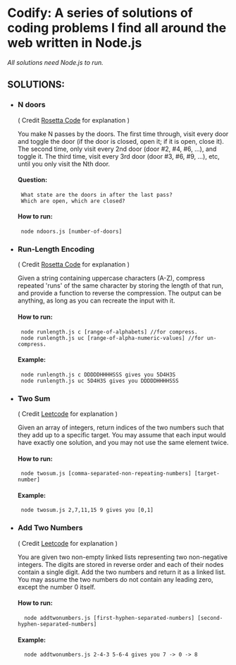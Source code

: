 # Codify: A series of solutions of coding problems I find all around the web written in Node.js

*All solutions need Node.js to run.*

## SOLUTIONS:

 - ### N doors

	 ( Credit [Rosetta Code](http://rosettacode.org/wiki/100_doors) for explanation )

	You make N passes by the doors.
	The first time through, visit every door and  toggle  the door  (if the door is closed,  open it;   if it is open,  close it).
	The second time, only visit every 2nd door   (door #2, #4, #6, ...),   and toggle it.
	The third time, visit every 3rd door   (door #3, #6, #9, ...), etc,   until you only visit the Nth door.

	####	Question:
		What state are the doors in after the last pass? 
		Which are open, which are closed?

	#### How to run:
		node ndoors.js [number-of-doors]
		
 - ### Run-Length Encoding

	 ( Credit [Rosetta Code](http://rosettacode.org/wiki/Run-length_encoding) for explanation )

	Given a string containing uppercase characters (A-Z), compress repeated 'runs' of the same character by storing the length of that run, and provide a function to reverse the compression. The output can be anything, as long as you can recreate the input with it.

	#### How to run:
		node runlength.js c [range-of-alphabets] //for compress.
		node runlength.js uc [range-of-alpha-numeric-values] //for un-compress.
		
	#### Example:
		node runlength.js c DDDDDHHHHSSS gives you 5D4H3S
		node runlength.js uc 5D4H3S gives you DDDDDHHHHSSS

 - ### Two Sum

	 ( Credit [Leetcode](https://leetcode.com/problems/two-sum/description/) for explanation )

	Given an array of integers, return indices of the two numbers such that they add up to a specific target.
	You may assume that each input would have exactly one solution, and you may not use the same element twice.

	#### How to run:
		node twosum.js [comma-separated-non-repeating-numbers] [target-number]
		
	#### Example:
		node twosum.js 2,7,11,15 9 gives you [0,1]

- ### Add Two Numbers

	 ( Credit [Leetcode](https://leetcode.com/problems/add-two-numbers/description/) for explanation )

	You are given two non-empty linked lists representing two non-negative integers. The digits are stored in reverse order and each of their nodes contain a single digit. Add the two numbers and return it as a linked list.
	You may assume the two numbers do not contain any leading zero, except the number 0 itself.

	#### How to run:
		node addtwonumbers.js [first-hyphen-separated-numbers] [second-hyphen-separated-numbers]
		
	#### Example:
		node addtwonumbers.js 2-4-3 5-6-4 gives you 7 -> 0 -> 8
